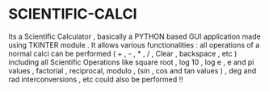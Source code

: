 # SCIENTIFIC-CALCI
Its a Scientific Calculator , basically a PYTHON based GUI application made using TKINTER module .
It allows various functionalities : all operations of a normal calci can be performed ( + , - , * , / , 
Clear , backspace , etc ) including all Scientific Operations like square root , log 10 , log e , e
and pi values , factorial , reciprocal, modulo , (sin , cos and tan values ) , deg and rad 
interconversions , etc could also be performed !!
